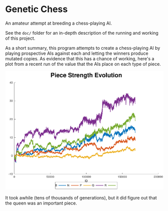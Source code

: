 # Genetic Chess

An amateur attempt at breeding a chess-playing AI.

See the `doc/` folder for an in-depth description of the running and working of
this project.

As a short summary, this program attempts to create a chess-playing AI by
playing prospective AIs against each and letting the winners produce mutated
copies. As evidence that this has a chance of working, here's a plot from a
recent run of the value that the AIs place on each type of piece.

![An example of the evolution of piece values](piece_strengths_example.png)

It took awhile (tens of thousands of generations), but it did figure out that
the queen was an important piece.
